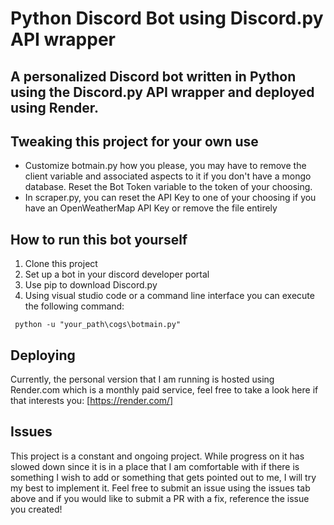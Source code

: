 # Python Discord Bot using Discord.py API wrapper

## A personalized Discord bot written in Python using the Discord.py API wrapper and deployed using Render.

## Tweaking this project for your own use

* Customize botmain.py how you please, you may have to remove the client variable and associated aspects to it if you don't have a mongo database. Reset the Bot Token variable to the token of your choosing.
* In scraper.py, you can reset the API Key to one of your choosing if you have an OpenWeatherMap API Key or remove the file entirely

## How to run this bot yourself
  
1. Clone this project
2. Set up a bot in your discord developer portal
3. Use pip to download Discord.py
4. Using visual studio code or a command line interface you can execute the following command:
```
 python -u "your_path\cogs\botmain.py"
```

## Deploying
Currently, the personal version that I am running is hosted using Render.com which is a monthly paid service, feel free to take a look here if that interests you: [https://render.com/]

## Issues

This project is a constant and ongoing project. While progress on it has slowed down since it is in a place that I am comfortable with if there is something I wish to add or something that gets pointed out to me, I will try my best to implement it. Feel free to submit an issue using the issues tab above and if you would like to submit a PR with a fix, reference the issue you created!
